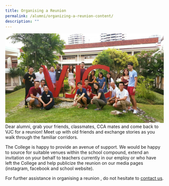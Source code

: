 ```yaml
---
title: Organising a Reunion
permalink: /alumni/organizing-a-reunion-content/
description: ""
---
```

![](/images/Organising-a-reunion-1024x576.jpg)
Dear alumni, grab your friends, classmates, CCA mates and come back to VJC for a reunion! Meet up with old friends and exchange stories as you walk through the familiar corridors.

The College is happy to provide an avenue of support. We would be happy to source for suitable venues within the school compound, extend an invitation on your behalf to teachers currently in our employ or who have left the College and help publicize the reunion on our media pages (instagram, facebook and school website).

For further assistance in organising a reunion , do not hesitate to [contact us](mailto:victoria_jc@moe.edu.sg).